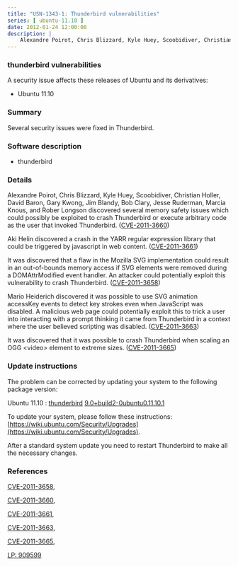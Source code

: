 ```yaml
---
title: "USN-1343-1: Thunderbird vulnerabilities"
series: [ ubuntu-11.10 ]
date: 2012-01-24 12:00:00
description: |
    Alexandre Poirot, Chris Blizzard, Kyle Huey, Scoobidiver, Christian Holler, David Baron, Gary Kwong, Jim Blandy, Bob Clary, Jesse Ruderman, Marcia Knous, and Rober Longson discovered several memory safety issues which could possibly be exploited to crash Thunderbird or execute arbitrary code as the user that invoked Thunderbird. ([CVE-2011-3660](http://people.ubuntu.com/~ubuntu-security/cve/CVE-2011-3660))
--- 
```

 
### thunderbird vulnerabilities

A security issue affects these releases of Ubuntu and its derivatives:

* Ubuntu 11.10

### Summary

Several security issues were fixed in Thunderbird. 

### Software description

* thunderbird 

### Details

Alexandre Poirot, Chris Blizzard, Kyle Huey, Scoobidiver, Christian Holler, David Baron, Gary Kwong, Jim Blandy, Bob Clary, Jesse Ruderman, Marcia Knous, and Rober Longson discovered several memory safety issues which could possibly be exploited to crash Thunderbird or execute arbitrary code as the user that invoked Thunderbird. ([CVE-2011-3660](http://people.ubuntu.com/~ubuntu-security/cve/CVE-2011-3660))

Aki Helin discovered a crash in the YARR regular expression library that could be triggered by javascript in web content. ([CVE-2011-3661](http://people.ubuntu.com/~ubuntu-security/cve/CVE-2011-3661))

It was discovered that a flaw in the Mozilla SVG implementation could result in an out-of-bounds memory access if SVG elements were removed during a DOMAttrModified event handler. An attacker could potentially exploit this vulnerability to crash Thunderbird. ([CVE-2011-3658](http://people.ubuntu.com/~ubuntu-security/cve/CVE-2011-3658))

Mario Heiderich discovered it was possible to use SVG animation accessKey events to detect key strokes even when JavaScript was disabled. A malicious web page could potentially exploit this to trick a user into interacting with a prompt thinking it came from Thunderbird in a context where the user believed scripting was disabled. ([CVE-2011-3663](http://people.ubuntu.com/~ubuntu-security/cve/CVE-2011-3663))

It was discovered that it was possible to crash Thunderbird when scaling an OGG &lt;video&gt; element to extreme sizes. ([CVE-2011-3665](http://people.ubuntu.com/~ubuntu-security/cve/CVE-2011-3665)) 

### Update instructions

The problem can be corrected by updating your system to the following package version:

Ubuntu 11.10
 : [thunderbird](https://launchpad.net/ubuntu/+source/thunderbird) <span> [9.0+build2-0ubuntu0.11.10.1](https://launchpad.net/ubuntu/+source/thunderbird/9.0+build2-0ubuntu0.11.10.1) </span> 

To update your system, please follow these instructions: [https://wiki.ubuntu.com/Security/Upgrades](https://wiki.ubuntu.com/Security/Upgrades).

After a standard system update you need to restart Thunderbird to make all the necessary changes. 

### References

 [CVE-2011-3658](http://people.ubuntu.com/~ubuntu-security/cve/CVE-2011-3658), 

 [CVE-2011-3660](http://people.ubuntu.com/~ubuntu-security/cve/CVE-2011-3660), 

 [CVE-2011-3661](http://people.ubuntu.com/~ubuntu-security/cve/CVE-2011-3661), 

 [CVE-2011-3663](http://people.ubuntu.com/~ubuntu-security/cve/CVE-2011-3663), 

 [CVE-2011-3665](http://people.ubuntu.com/~ubuntu-security/cve/CVE-2011-3665), 

 [LP: 909599](https://launchpad.net/bugs/909599)
 

